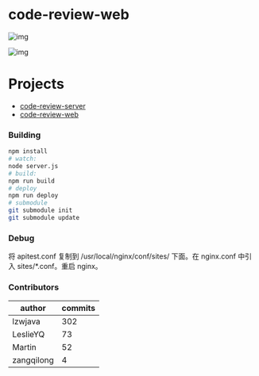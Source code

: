 # code-review-web

![img](./img/cr1.png)

![img](./img/cr2.png)

# Projects

* [code-review-server](https://github.com/lzwjava/code-review-server)
* [code-review-web](https://github.com/lzwjava/code-review-web)

### Building

``` bash
npm install
# watch:
node server.js
# build:
npm run build
# deploy
npm run deploy
# submodule
git submodule init
git submodule update
```

### Debug

将 apitest.conf 复制到 /usr/local/nginx/conf/sites/ 下面。在 nginx.conf 中引入 sites/*.conf。重启 nginx。

### Contributors

| author  | commits |
| ------------- | ------------- |
| lzwjava  | 302 |
| LeslieYQ | 73  |
|Martin|52|
|zangqilong|4|

